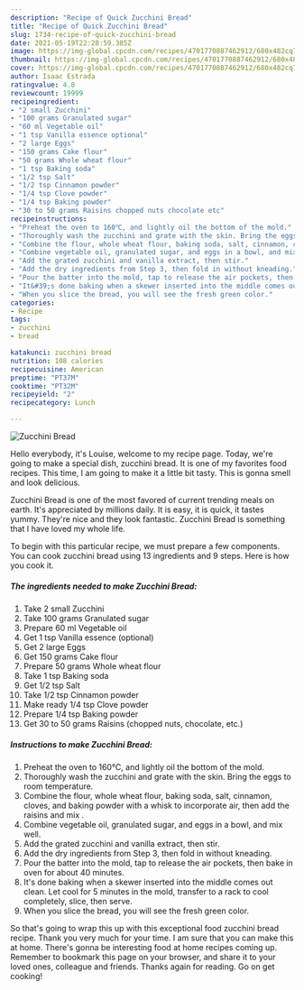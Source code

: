 ```yaml
---
description: "Recipe of Quick Zucchini Bread"
title: "Recipe of Quick Zucchini Bread"
slug: 1734-recipe-of-quick-zucchini-bread
date: 2021-05-19T22:28:59.385Z
image: https://img-global.cpcdn.com/recipes/4701770887462912/680x482cq70/zucchini-bread-recipe-main-photo.jpg
thumbnail: https://img-global.cpcdn.com/recipes/4701770887462912/680x482cq70/zucchini-bread-recipe-main-photo.jpg
cover: https://img-global.cpcdn.com/recipes/4701770887462912/680x482cq70/zucchini-bread-recipe-main-photo.jpg
author: Isaac Estrada
ratingvalue: 4.8
reviewcount: 19999
recipeingredient:
- "2 small Zucchini"
- "100 grams Granulated sugar"
- "60 ml Vegetable oil"
- "1 tsp Vanilla essence optional"
- "2 large Eggs"
- "150 grams Cake flour"
- "50 grams Whole wheat flour"
- "1 tsp Baking soda"
- "1/2 tsp Salt"
- "1/2 tsp Cinnamon powder"
- "1/4 tsp Clove powder"
- "1/4 tsp Baking powder"
- "30 to 50 grams Raisins chopped nuts chocolate etc"
recipeinstructions:
- "Preheat the oven to 160℃, and lightly oil the bottom of the mold."
- "Thoroughly wash the zucchini and grate with the skin. Bring the eggs to room temperature."
- "Combine the flour, whole wheat flour, baking soda, salt, cinnamon, cloves, and baking powder with a whisk to incorporate air, then add the raisins and mix ."
- "Combine vegetable oil, granulated sugar, and eggs in a bowl, and mix well."
- "Add the grated zucchini and vanilla extract, then stir."
- "Add the dry ingredients from Step 3, then fold in without kneading."
- "Pour the batter into the mold, tap to release the air pockets, then bake in oven for about 40 minutes."
- "It&#39;s done baking when a skewer inserted into the middle comes out clean. Let cool for 5 minutes in the mold, transfer to a rack to cool completely, slice, then serve."
- "When you slice the bread, you will see the fresh green color."
categories:
- Recipe
tags:
- zucchini
- bread

katakunci: zucchini bread 
nutrition: 108 calories
recipecuisine: American
preptime: "PT37M"
cooktime: "PT32M"
recipeyield: "2"
recipecategory: Lunch

---
```



![Zucchini Bread](https://img-global.cpcdn.com/recipes/4701770887462912/680x482cq70/zucchini-bread-recipe-main-photo.jpg)

Hello everybody, it's Louise, welcome to my recipe page. Today, we're going to make a special dish, zucchini bread. It is one of my favorites food recipes. This time, I am going to make it a little bit tasty. This is gonna smell and look delicious.

Zucchini Bread is one of the most favored of current trending meals on earth. It's appreciated by millions daily. It is easy, it is quick, it tastes yummy. They're nice and they look fantastic. Zucchini Bread is something that I have loved my whole life.




To begin with this particular recipe, we must prepare a few components. You can cook zucchini bread using 13 ingredients and 9 steps. Here is how you cook it.

<!--inarticleads1-->

##### The ingredients needed to make Zucchini Bread:

1. Take 2 small Zucchini
1. Take 100 grams Granulated sugar
1. Prepare 60 ml Vegetable oil
1. Get 1 tsp Vanilla essence (optional)
1. Get 2 large Eggs
1. Get 150 grams Cake flour
1. Prepare 50 grams Whole wheat flour
1. Take 1 tsp Baking soda
1. Get 1/2 tsp Salt
1. Take 1/2 tsp Cinnamon powder
1. Make ready 1/4 tsp Clove powder
1. Prepare 1/4 tsp Baking powder
1. Get 30 to 50 grams Raisins (chopped nuts, chocolate, etc.)




<!--inarticleads2-->

##### Instructions to make Zucchini Bread:

1. Preheat the oven to 160℃, and lightly oil the bottom of the mold.
1. Thoroughly wash the zucchini and grate with the skin. Bring the eggs to room temperature.
1. Combine the flour, whole wheat flour, baking soda, salt, cinnamon, cloves, and baking powder with a whisk to incorporate air, then add the raisins and mix .
1. Combine vegetable oil, granulated sugar, and eggs in a bowl, and mix well.
1. Add the grated zucchini and vanilla extract, then stir.
1. Add the dry ingredients from Step 3, then fold in without kneading.
1. Pour the batter into the mold, tap to release the air pockets, then bake in oven for about 40 minutes.
1. It&#39;s done baking when a skewer inserted into the middle comes out clean. Let cool for 5 minutes in the mold, transfer to a rack to cool completely, slice, then serve.
1. When you slice the bread, you will see the fresh green color.




So that's going to wrap this up with this exceptional food zucchini bread recipe. Thank you very much for your time. I am sure that you can make this at home. There's gonna be interesting food at home recipes coming up. Remember to bookmark this page on your browser, and share it to your loved ones, colleague and friends. Thanks again for reading. Go on get cooking!
